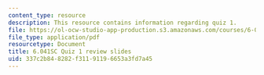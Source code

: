 ```yaml
---
content_type: resource
description: This resource contains information regarding quiz 1.
file: https://ol-ocw-studio-app-production.s3.amazonaws.com/courses/6-041sc-probabilistic-systems-analysis-and-applied-probability-fall-2013/337c2b848282f31191196653a3fd7a45_MIT6_041SCF13_quiz01_revi.pdf
file_type: application/pdf
resourcetype: Document
title: 6.041SC Quiz 1 review slides
uid: 337c2b84-8282-f311-9119-6653a3fd7a45
---
```

